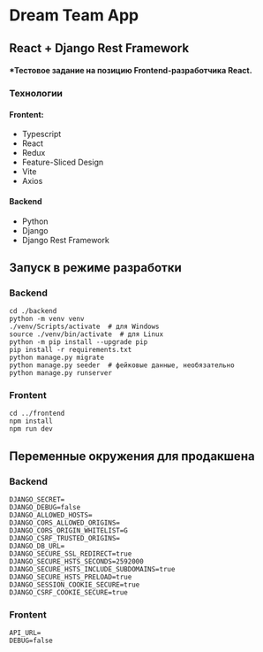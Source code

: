 # Dream Team App

## React + Django Rest Framework

#### *Тестовое задание на позицию Frontend-разработчика React.

### Технологии

#### Frontent:
* Typescript
* React
* Redux
* Feature-Sliced Design
* Vite
* Axios

#### Backend
* Python
* Django
* Django Rest Framework


## Запуск в режиме разработки

### Backend
```shell
cd ./backend
python -m venv venv
./venv/Scripts/activate  # для Windows
source ./venv/bin/activate  # для Linux
python -m pip install --upgrade pip
pip install -r requirements.txt
python manage.py migrate
python manage.py seeder  # фейковые данные, необязательно
python manage.py runserver
```

### Frontent
```shell
cd ../frontend
npm install
npm run dev
```

## Переменные окружения для продакшена
### Backend
```shell
DJANGO_SECRET=
DJANGO_DEBUG=false
DJANGO_ALLOWED_HOSTS= 
DJANGO_CORS_ALLOWED_ORIGINS=
DJANGO_CORS_ORIGIN_WHITELIST=G
DJANGO_CSRF_TRUSTED_ORIGINS=
DJANGO_DB_URL=
DJANGO_SECURE_SSL_REDIRECT=true
DJANGO_SECURE_HSTS_SECONDS=2592000
DJANGO_SECURE_HSTS_INCLUDE_SUBDOMAINS=true
DJANGO_SECURE_HSTS_PRELOAD=true
DJANGO_SESSION_COOKIE_SECURE=true
DJANGO_CSRF_COOKIE_SECURE=true
```
### Frontent
```
API_URL=
DEBUG=false
```
